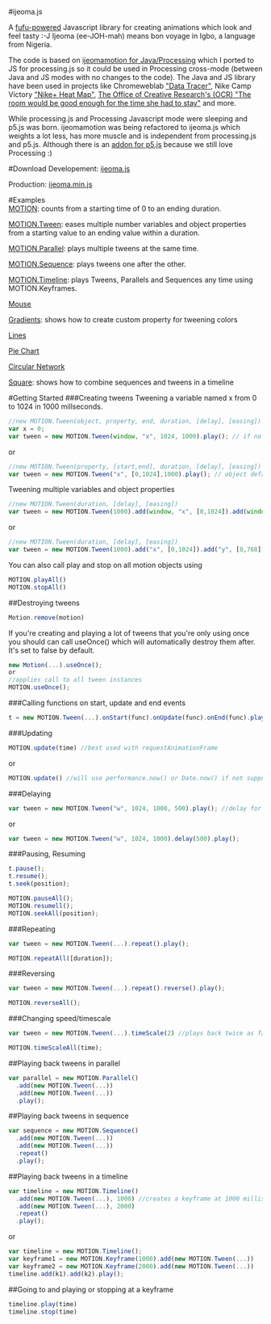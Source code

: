 #ijeoma.js
 
A [fufu-powered](http://en.wikipedia.org/wiki/Fufu) Javascript library for creating animations which look and feel tasty :-J Ijeoma (ee-JOH-mah) means bon voyage in Igbo, a language from Nigeria. 

The code is based on [ijeomamotion for Java/Processing](https://github.com/ekeneijeoma/ijeomamotion) which I ported to JS for processing.js so it could be used in Processing cross-mode (between Java and JS modes with no changes to the code). The Java and JS library have been used in projects like Chromeweblab ["Data Tracer"](https://www.youtube.com/watch?v=RrgjufJhmwk#t=40), Nike Camp Victory ["Nike+ Heat Map"](https://www.youtube.com/watch?v=xtTGsYyR0Ng#t=140), [The Office of Creative Research's (OCR) "The room would be good enough for the time she had to stay"](https://vimeo.com/69681117) and more. 

While processing.js and Processing Javascript mode were sleeping and p5.js was born. ijeomamotion was being refactored to ijeoma.js which weights a lot less, has more muscle and is independent from processing.js and p5.js. Although there is an [addon for p5.js](https://github.com/ekeneijeoma/p5.ijeoma.js) because we still love Processing :) 

#Download 
Developement: [ijeoma.js](http://goo.gl/04mfZ7)

Production: [ijeoma.min.js](http://goo.gl/c5OR98)

#Examples  
[MOTION](http://ekeneijeoma.github.io/ijeoma.js/examples/Motion.html): counts from a starting time of 0 to an ending duration. 

[MOTION.Tween](http://ekeneijeoma.github.io/ijeoma.js/examples/Tween.html): eases multiple number variables and object properties from a starting value to an ending value within a duration. 

[MOTION.Parallel](http://ekeneijeoma.github.io/ijeoma.js/examples/Parallel.html): plays multiple tweens at the same time.

[MOTION.Sequence](http://ekeneijeoma.github.io/ijeoma.js/examples/Sequence.html): plays tweens one after the other.

[MOTION.Timeline](http://ekeneijeoma.github.io/ijeoma.js/examples/Timeline.html): plays Tweens, Parallels and Sequences any time using MOTION.Keyframes.

[Mouse](http://ekeneijeoma.github.io/ijeoma.js/examples/mouse.html)

[Gradients](http://ekeneijeoma.github.io/ijeoma.js/examples/gradients.html): shows how to create custom property for tweening colors

[Lines](http://ekeneijeoma.github.io/ijeoma.js/examples/lines.html)

[Pie Chart](http://ekeneijeoma.github.io/ijeoma.js/examples/pieChart.html)

[Circular Network](http://ekeneijeoma.github.io/ijeoma.js/examples/circularNetwork.html)

[Square](http://ekeneijeoma.github.io/ijeoma.js/examples/square.html): shows how to combine sequences and tweens in a timeline

#Getting Started 
###Creating tweens
Tweening a variable named x from 0 to 1024 in 1000 millseconds. 
```javascript 
//new MOTION.Tween(object, property, end, duration, [delay], [easing])
var x = 0;
var tween = new MOTION.Tween(window, "x", 1024, 1000).play(); // if no object is passed it will default to window
```
or
```javascript 
//new MOTION.Tween(property, [start,end], duration, [delay], [easing])
var tween = new MOTION.Tween("x", [0,1024],1000).play(); // object defaults to window and the variable x is defined in window with a starting value of 0
```

Tweening multiple variables and object properties
```javascript
//new MOTION.Tween(duration, [delay], [easing])
var tween = new MOTION.Tween(1000).add(window, "x", [0,1024]).add(window, "y", [0,768]).add(window, "size", [0,100]).play();
```
or
```javascript
//new MOTION.Tween(duration, [delay], [easing])
var tween = new MOTION.Tween(1000).add("x", [0,1024]).add("y", [0,768]).add("size", [0,100]).play(); // object defaults to window
```

You can also call play and stop on all motion objects using
```javascript
MOTION.playAll()
MOTION.stopAll()
```

##Destroying tweens
```javascript
Motion.remove(motion)
```

If you're creating and playing a lot of tweens that you're only using once you should can call useOnce() which will automatically destroy them after. It's set to false by default.
```javascript
new Motion(...).useOnce();
or
//applies call to all tween instances
MOTION.useOnce();
```

###Calling functions on start, update and end events 
```javascript
t = new MOTION.Tween(...).onStart(func).onUpdate(func).onEnd(func).play(); 
```

###Updating
```javascript 
MOTION.update(time) //best used with requestAnimationFrame
```
or
```javascript 
MOTION.update() //will use performance.now() or Date.now() if not supported.
```

###Delaying
```javascript
var tween = new MOTION.Tween("w", 1024, 1000, 500).play(); //delay for 500 milliseconds
```
or
```javascript
var tween = new MOTION.Tween("w", 1024, 1000).delay(500).play();
```
###Pausing, Resuming  
```javascript  
t.pause(); 
t.resume(); 
t.seek(position); 

MOTION.pauseAll();
MOTION.resumell();
MOTION.seekAll(position);
```
###Repeating
```javascript
var tween = new MOTION.Tween(...).repeat().play();

MOTION.repeatAll([duration]);
```
###Reversing
```javascript 
var tween = new MOTION.Tween(...).repeat().reverse().play();

MOTION.reverseAll();
```

###Changing speed/timescale
```javascript 
var tween = new MOTION.Tween(...).timeScale(2) //plays back twice as fast

MOTION.timeScaleAll(time);
``` 

##Playing back tweens in parallel
```javascript
var parallel = new MOTION.Parallel()
  .add(new MOTION.Tween(...)) 
  .add(new MOTION.Tween(...)) 
  .play(); 
``` 

##Playing back tweens in sequence
```javascript
var sequence = new MOTION.Sequence() 
  .add(new MOTION.Tween(...)) 
  .add(new MOTION.Tween(...))  
  .repeat()
  .play();
``` 

##Playing back tweens in a timeline
```javascript
var timeline = new MOTION.Timeline()
  .add(new MOTION.Tween(...), 1000) //creates a keyframe at 1000 milliseconds and adds that tween object
  .add(new MOTION.Tween(...), 2000)
  .repeat()
  .play();
``` 
or
```javascript
var timeline = new MOTION.Timeline();
var keyframe1 = new MOTION.Keyframe(1000).add(new MOTION.Tween(...))
var keyframe2 = new MOTION.Keyframe(2000).add(new MOTION.Tween(...))
timeline.add(k1).add(k2).play();
``` 

##Going to and playing or stopping at a keyframe
```javascript
timeline.play(time)
timeline.stop(time)
```

